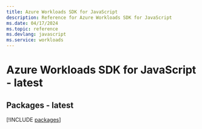 ```yaml
---
title: Azure Workloads SDK for JavaScript
description: Reference for Azure Workloads SDK for JavaScript
ms.date: 04/17/2024
ms.topic: reference
ms.devlang: javascript
ms.service: workloads
---
```

# Azure Workloads SDK for JavaScript - latest
## Packages - latest
[!INCLUDE [packages](workloads-index.md)]